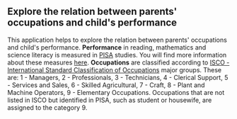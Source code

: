 ## Explore the relation between parents' occupations and child's performance

This application helps to explore the relation between parents' occupations and child's performance. **Performance** in reading, mathematics and science literacy is measured in [PISA](https://www.oecd.org/pisa/) studies. You will find more information about these measures [here](http://www.oecd.org/pisa/keyfindings/pisa-2012-results.htm). **Occupations** are classified according to [ISCO - International Standard Classification of Occupations](http://www.ilo.org/public/english/bureau/stat/isco/) major groups. These are: 1 -	Managers, 2 -	Professionals, 3 - Technicians, 4 -	Clerical Support, 5 - Services and Sales, 6 - Skilled Agricultural, 7 - Craft, 8 - Plant and Machine Operators, 9 -	Elementary Occupations. Occupations that are not listed in ISCO but identified in PISA, such as student or housewife, are assigned to the category 9. 
